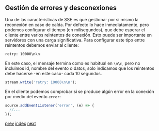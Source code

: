 ## Gestión de errores y desconexiones

Una de las características de SSE es que gestionar por sí mismo la reconexión en caso de caída. Por defecto lo hace
inmediatamente, pero podemos configurar el tiempo (en milisegundos), que debe esperar el cliente entre varios reintentos
de conexión. Esto puede ser importante en servidores con una carga significativa. Para configurar este tipo entre
reintentos debemos enviar al cliente:

```txt
retry: 10000\n\n
```

En este caso, el mensaje termina como es habitual en `\n\n`, pero no incluimos id, nombre del evento o datos, solo
indicamos que los reintentos debe hacerse -en este caso- cada 10 segundos.

```js
stream.write('retry: 10000\n\n');
```

En el cliente podemos comprobar si se produce algún error en la conexión por medio del evento `error`:

```js
source.addEventListener('error', (e) => {
  //...
});
```

[prev](CH-08.md) [index](README.md) [next](CH-10.md)
